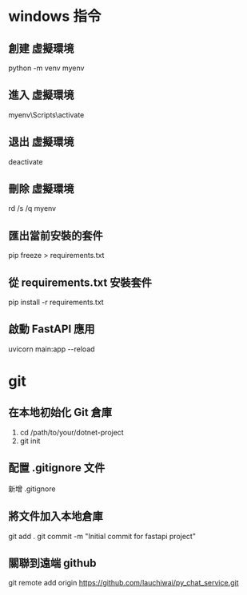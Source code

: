 # windows 指令

## 創建 虛擬環境

python -m venv myenv

## 進入 虛擬環境

myenv\Scripts\activate

## 退出 虛擬環境

deactivate

## 刪除 虛擬環境

rd /s /q myenv

## 匯出當前安裝的套件

pip freeze > requirements.txt

## 從 requirements.txt 安裝套件

pip install -r requirements.txt

## 啟動 FastAPI 應用

uvicorn main:app --reload

# git

## 在本地初始化 Git 倉庫

1. cd /path/to/your/dotnet-project
2. git init

## 配置 .gitignore 文件

新增 .gitignore

## 將文件加入本地倉庫

git add .
git commit -m "Initial commit for fastapi  project"

## 關聯到遠端 github

git remote add origin https://github.com/lauchiwai/py_chat_service.git
